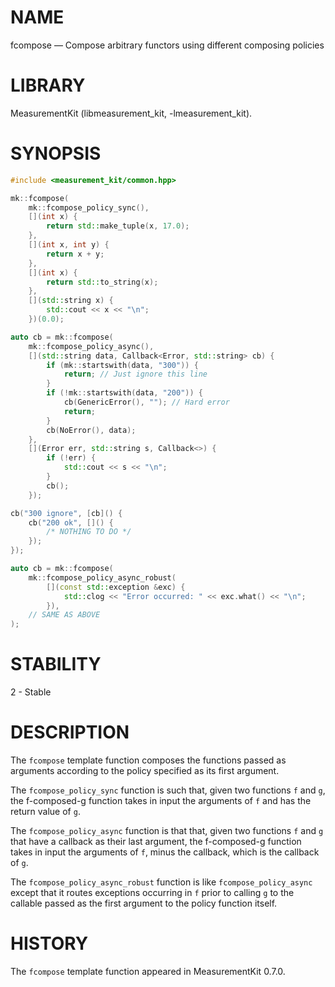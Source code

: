 # NAME
fcompose &mdash; Compose arbitrary functors using different composing policies

# LIBRARY
MeasurementKit (libmeasurement_kit, -lmeasurement_kit).

# SYNOPSIS
```C++
#include <measurement_kit/common.hpp>

mk::fcompose(
    mk::fcompose_policy_sync(),
    [](int x) {
        return std::make_tuple(x, 17.0);
    },
    [](int x, int y) {
        return x + y;
    },
    [](int x) {
        return std::to_string(x);
    },
    [](std::string x) {
        std::cout << x << "\n";
    })(0.0);

auto cb = mk::fcompose(
    mk::fcompose_policy_async(),
    [](std::string data, Callback<Error, std::string> cb) {
        if (mk::startswith(data, "300")) {
            return; // Just ignore this line
        }
        if (!mk::startswith(data, "200")) {
            cb(GenericError(), ""); // Hard error
            return;
        }
        cb(NoError(), data);
    },
    [](Error err, std::string s, Callback<>) {
        if (!err) {
            std::cout << s << "\n";
        }
        cb();
    });

cb("300 ignore", [cb]() {
    cb("200 ok", []() {
        /* NOTHING TO DO */
    });
});

auto cb = mk::fcompose(
    mk::fcompose_policy_async_robust(
        [](const std::exception &exc) {
            std::clog << "Error occurred: " << exc.what() << "\n";
        }),
    // SAME AS ABOVE
);
```

# STABILITY

2 - Stable

# DESCRIPTION

The `fcompose` template function composes the functions passed as arguments
according to the policy specified as its first argument.

The `fcompose_policy_sync` function is such that, given two functions `f`
and `g`, the f-composed-g function takes in input the arguments of `f` and
has the return value of `g`.

The `fcompose_policy_async` function is that that, given two functions `f`
and `g` that have a callback as their last argument, the f-composed-g
function takes in input the arguments of `f`, minus the callback, which
is the callback of `g`.

The `fcompose_policy_async_robust` function is like `fcompose_policy_async`
except that it routes exceptions occurring in `f` prior to calling `g` to
the callable passed as the first argument to the policy function itself.

# HISTORY

The `fcompose` template function appeared in MeasurementKit 0.7.0.
